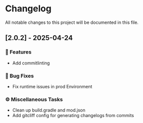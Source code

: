 # Changelog

All notable changes to this project will be documented in this file.

## [2.0.2] - 2025-04-24

### 🚀 Features

- Add commitlinting

### 🐛 Bug Fixes

- Fix runtime issues in prod Environment

### ⚙️ Miscellaneous Tasks

- Clean up build.gradle and mod.json
- Add gitcliff config for generating changelogs from commits
